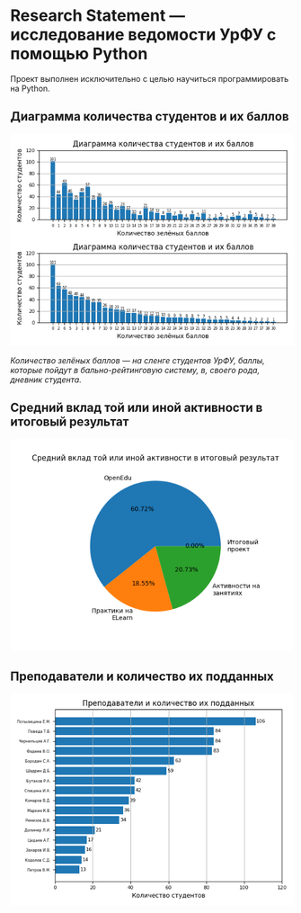 # Research Statement ― исследование ведомости УрФУ с помощью Python

Проект выполнен исключительно с целью научиться программировать на Python.

## Диаграмма количества студентов и их баллов
![Диаграмма количества студентов и их баллов](images/image_1.png)

_Количество зелёных баллов ― на сленге студентов УрФУ, баллы, которые пойдут в бально-рейтинговую систему, в, своего рода, дневник студента._

## Средний вклад той или иной активности в итоговый результат
![Средний вклад той или иной активности в итоговый результат](images/image_2.png)

## Преподаватели и количество их подданных
![Преподаватели и количество их подданных](images/image_3.png)